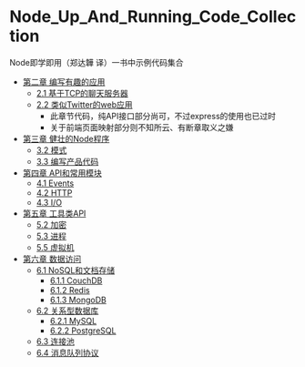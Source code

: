 # Node_Up_And_Running_Code_Collection
Node即学即用（郑达韡 译）一书中示例代码集合


* [第二章 编写有趣的应用](chapter2)
    * [2.1 基于TCP的聊天服务器](chapter2/section2.1)
    * [2.2 类似Twitter的web应用](chapter2/section2.2)
        * 此章节代码，纯API接口部分尚可，不过express的使用也已过时
        * 关于前端页面映射部分则不知所云、有断章取义之嫌
* [第三章 健壮的Node程序](chapter3)
    * [3.2 模式](chapter3/section3.2)
    * [3.3 编写产品代码](chapter3/section3.3)
* [第四章 API和常用模块](chapter4)
    * [4.1 Events](chapter4/section4.1)
    * [4.2 HTTP](chapter4/section4.2)
    * [4.3 I/O](chapter4/section4.3)
* [第五章 工具类API](chapter5)
    * [5.2 加密](chapter5/section5.2)
    * [5.3 进程](chapter5/section5.3)
    * [5.5 虚拟机](chapter5/section5.5)
* [第六章 数据访问](chapter6)
    * [6.1 NoSQL和文档存储](chapter6/section6.1)
        * [6.1.1 CouchDB](chapter6/section6.1/page6.1.1)
        * [6.1.2 Redis](chapter6/section6.1/page6.1.2)
        * [6.1.3 MongoDB](chapter6/section6.1/page6.1.3)
    * [6.2 关系型数据库](chapter6/section6.2)
        * [6.2.1 MySQL](chapter6/section6.2/page6.2.1)
        * [6.2.2 PostgreSQL](chapter6/section6.2/page6.2.2)
    * [6.3 连接池](chapter6/section6.3)
    * [6.4 消息队列协议](chapter6/section6.4)
